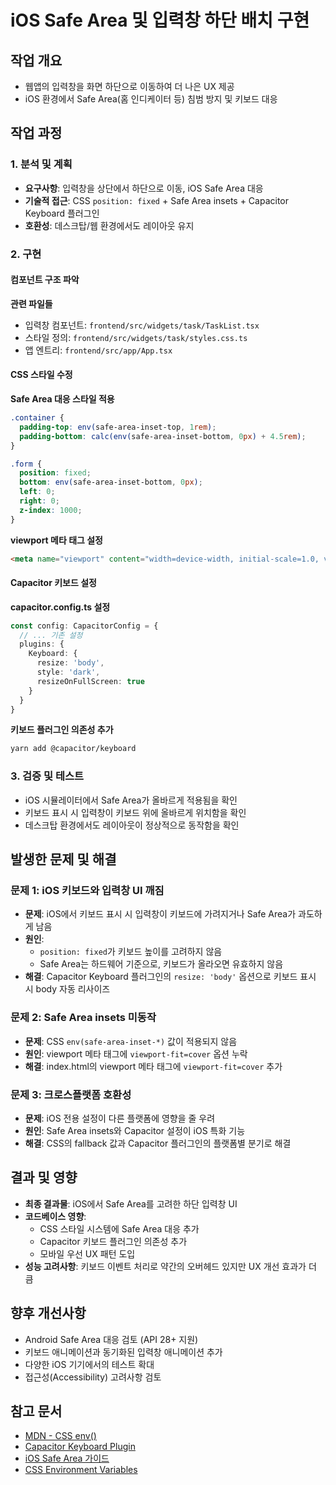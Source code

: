 # iOS Safe Area 및 입력창 하단 배치 구현

## 작업 개요
- 웹앱의 입력창을 화면 하단으로 이동하여 더 나은 UX 제공
- iOS 환경에서 Safe Area(홈 인디케이터 등) 침범 방지 및 키보드 대응

## 작업 과정

### 1. 분석 및 계획
- **요구사항**: 입력창을 상단에서 하단으로 이동, iOS Safe Area 대응
- **기술적 접근**: CSS `position: fixed` + Safe Area insets + Capacitor Keyboard 플러그인
- **호환성**: 데스크탑/웹 환경에서도 레이아웃 유지

### 2. 구현

#### 컴포넌트 구조 파악
**관련 파일들**
- 입력창 컴포넌트: `frontend/src/widgets/task/TaskList.tsx`
- 스타일 정의: `frontend/src/widgets/task/styles.css.ts`
- 앱 엔트리: `frontend/src/app/App.tsx`

#### CSS 스타일 수정
**Safe Area 대응 스타일 적용**
```css
.container {
  padding-top: env(safe-area-inset-top, 1rem);
  padding-bottom: calc(env(safe-area-inset-bottom, 0px) + 4.5rem);
}

.form {
  position: fixed;
  bottom: env(safe-area-inset-bottom, 0px);
  left: 0;
  right: 0;
  z-index: 1000;
}
```

**viewport 메타 태그 설정**
```html
<meta name="viewport" content="width=device-width, initial-scale=1.0, viewport-fit=cover">
```

#### Capacitor 키보드 설정
**capacitor.config.ts 설정**
```typescript
const config: CapacitorConfig = {
  // ... 기존 설정
  plugins: {
    Keyboard: {
      resize: 'body',
      style: 'dark',
      resizeOnFullScreen: true
    }
  }
}
```

**키보드 플러그인 의존성 추가**
```bash
yarn add @capacitor/keyboard
```

### 3. 검증 및 테스트
- iOS 시뮬레이터에서 Safe Area가 올바르게 적용됨을 확인
- 키보드 표시 시 입력창이 키보드 위에 올바르게 위치함을 확인
- 데스크탑 환경에서도 레이아웃이 정상적으로 동작함을 확인

## 발생한 문제 및 해결

### 문제 1: iOS 키보드와 입력창 UI 깨짐
- **문제**: iOS에서 키보드 표시 시 입력창이 키보드에 가려지거나 Safe Area가 과도하게 남음
- **원인**: 
  - `position: fixed`가 키보드 높이를 고려하지 않음
  - Safe Area는 하드웨어 기준으로, 키보드가 올라오면 유효하지 않음
- **해결**: Capacitor Keyboard 플러그인의 `resize: 'body'` 옵션으로 키보드 표시 시 body 자동 리사이즈

### 문제 2: Safe Area insets 미동작
- **문제**: CSS `env(safe-area-inset-*)` 값이 적용되지 않음
- **원인**: viewport 메타 태그에 `viewport-fit=cover` 옵션 누락
- **해결**: index.html의 viewport 메타 태그에 `viewport-fit=cover` 추가

### 문제 3: 크로스플랫폼 호환성
- **문제**: iOS 전용 설정이 다른 플랫폼에 영향을 줄 우려
- **원인**: Safe Area insets와 Capacitor 설정이 iOS 특화 기능
- **해결**: CSS의 fallback 값과 Capacitor 플러그인의 플랫폼별 분기로 해결

## 결과 및 영향
- **최종 결과물**: iOS에서 Safe Area를 고려한 하단 입력창 UI
- **코드베이스 영향**: 
  - CSS 스타일 시스템에 Safe Area 대응 추가
  - Capacitor 키보드 플러그인 의존성 추가
  - 모바일 우선 UX 패턴 도입
- **성능 고려사항**: 키보드 이벤트 처리로 약간의 오버헤드 있지만 UX 개선 효과가 더 큼

## 향후 개선사항
- Android Safe Area 대응 검토 (API 28+ 지원)
- 키보드 애니메이션과 동기화된 입력창 애니메이션 추가
- 다양한 iOS 기기에서의 테스트 확대
- 접근성(Accessibility) 고려사항 검토

## 참고 문서
- [MDN - CSS env()](https://developer.mozilla.org/en-US/docs/Web/CSS/env)
- [Capacitor Keyboard Plugin](https://capacitorjs.com/docs/apis/keyboard)
- [iOS Safe Area 가이드](https://developer.apple.com/design/human-interface-guidelines/layout)
- [CSS Environment Variables](https://webkit.org/blog/7929/designing-websites-for-iphone-x/)